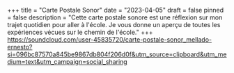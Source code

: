 +++
title = "Carte Postale Sonor"
date = "2023-04-05"
draft = false
pinned = false
description = "Cette carte postale sonore est une réflexion sur mon trajet quotidien pour aller à l'école. Je vous donne un aperçu de toutes les expériences vécues sur le chemin de l'école."
+++
<https://soundcloud.com/user-45835720/carte-postale-sonor_mellado-ernesto?si=096bc87570a845be9867db804f206d0f&utm_source=clipboard&utm_medium=text&utm_campaign=social_sharing>